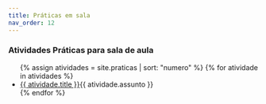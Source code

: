 ```yaml
---
title: Práticas em sala
nav_order: 12
---
```


### Atividades Práticas para sala de aula

<ul>
{% assign atividades = site.praticas | sort: "numero" %}
{% for atividade in atividades %}
    <li><a href="{{ site.baseurl }}/{{ atividade.url  }}" target="_blank">{{ atividade.title }}</a><span class="label label-purple">{{ atividade.assunto }}</span></li>
{% endfor %}
</ul>


